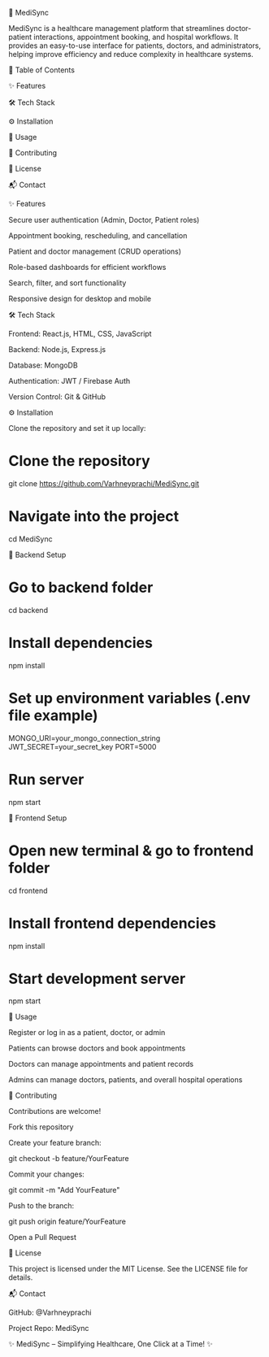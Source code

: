 🏥 MediSync

MediSync is a healthcare management platform that streamlines doctor-patient interactions, appointment booking, and hospital workflows.
It provides an easy-to-use interface for patients, doctors, and administrators, helping improve efficiency and reduce complexity in healthcare systems.

📑 Table of Contents

✨ Features

🛠 Tech Stack

⚙️ Installation

🚀 Usage

🤝 Contributing

📜 License

📬 Contact

✨ Features

Secure user authentication (Admin, Doctor, Patient roles)

Appointment booking, rescheduling, and cancellation

Patient and doctor management (CRUD operations)

Role-based dashboards for efficient workflows

Search, filter, and sort functionality

Responsive design for desktop and mobile

🛠 Tech Stack

Frontend: React.js, HTML, CSS, JavaScript

Backend: Node.js, Express.js

Database: MongoDB

Authentication: JWT / Firebase Auth

Version Control: Git & GitHub

⚙️ Installation

Clone the repository and set it up locally:

# Clone the repository
git clone https://github.com/Varhneyprachi/MediSync.git

# Navigate into the project
cd MediSync

🔹 Backend Setup
# Go to backend folder
cd backend

# Install dependencies
npm install

# Set up environment variables (.env file example)
MONGO_URI=your_mongo_connection_string
JWT_SECRET=your_secret_key
PORT=5000

# Run server
npm start

🔹 Frontend Setup
# Open new terminal & go to frontend folder
cd frontend

# Install frontend dependencies
npm install

# Start development server
npm start

🚀 Usage

Register or log in as a patient, doctor, or admin

Patients can browse doctors and book appointments

Doctors can manage appointments and patient records

Admins can manage doctors, patients, and overall hospital operations

🤝 Contributing

Contributions are welcome!

Fork this repository

Create your feature branch:

git checkout -b feature/YourFeature


Commit your changes:

git commit -m "Add YourFeature"


Push to the branch:

git push origin feature/YourFeature


Open a Pull Request

📜 License

This project is licensed under the MIT License.
See the LICENSE file for details.

📬 Contact

GitHub: @Varhneyprachi

Project Repo: MediSync

✨ MediSync – Simplifying Healthcare, One Click at a Time! ✨
